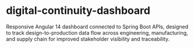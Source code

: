 # digital-continuity-dashboard
Responsive Angular 14 dashboard connected to Spring Boot APIs, designed to track design-to-production data flow across engineering, manufacturing, and supply chain for improved stakeholder visibility and traceability.
